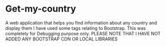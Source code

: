 # Get-my-country
A web application that helps you find information about any country and display them
I have used some tags relating to Bootstrap. This was completely for Debugging purpose only.
PLEASE NOTE THAT I HAVE NOT ADDED ANY BOOTSTRAP CDN OR LOCAL LIBRARIES 
